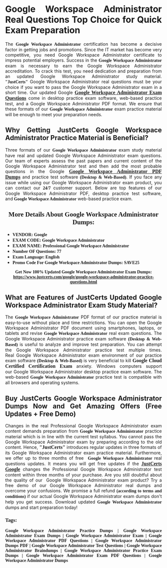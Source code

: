 <h1 style="text-align: justify;"><strong>Google Workspace Administrator Real Questions Top Choice for Quick Exam Preparation</strong></h1>

<p style="text-align: justify;">The <span style="font-family:Georgia,serif;"><strong>Google Workspace Administrator</strong></span> certification has become a decisive factor in getting jobs and promotions. Since the IT market has become very competitive, you need&nbsp;Google Workspace Administrator certificate to impress potential employers. Success in the&nbsp;<span style="font-family:Georgia,serif;"><strong>Google Workspace Administrator</strong></span> exam is necessary to earn the Google Workspace Administrator accreditation. To crack this test, you need dedication and preparation from an updated Google Workspace Administrator study material. <span style="font-size:14px;"><span style="font-family:Georgia,serif;"><strong>&quot;JustCerts&quot;</strong></span></span>&nbsp;Google Workspace Administrator real questions must be your choice if you want to pass the&nbsp;Google Workspace Administrator exam in a short time. Our updated Google <a href="https://www.justcerts.com/google/google-workspace-administrator-practice-questions.html"><span style="font-size:16px;"><span style="font-family:Georgia,serif;"><strong>Google Workspace Administrator Exam Questions</strong></span></span></a> come in desktop practice exam software, web-based practice test, and a Google Workspace Administrator PDF format. We ensure that these formats of our <span style="font-family:Georgia,serif;"><strong>Google Workspace Administrator</strong></span> exam practice material will be enough to meet your preparation needs.</p>

<h2 style="text-align: justify;"><strong>Why Getting JustCerts Google Workspace Administrator Practice Material is Beneficial?</strong></h2>

<p style="text-align: justify;">Three formats of our <span style="font-family:Georgia,serif;"><strong>Google Workspace Administrator</strong></span> exam study material have real and updated Google Workspace Administrator exam questions. Our team of experts assess the past papers and current content of the Google Workspace Administrator test and then add the most probable questions in the Google <a href="https://www.justcerts.com/google/google-workspace-administrator-practice-questions.html"><span style="font-size:16px;"><span style="font-family:Georgia,serif;"><strong>Google Workspace Administrator PDF Dumps</strong></span></span></a>&nbsp;and practice test software <span style="font-family:Georgia,serif;"><strong>(Desktop &amp; Web-Based)</strong></span>. If you face any issue while using our&nbsp;Google Workspace Administrator exam product, you can contact our <span style="font-family:Georgia,serif;"><strong>24/7</strong></span> customer support. Below are top features of our Google Workspace Administrator&nbsp;PDF, desktop practice test software, and<span style="font-family:Georgia,serif;"><strong>&nbsp;Google Workspace Administrator</strong></span> web-based practice exam.</p>

<h2 style="text-align: center;"><strong><span style="font-family:Georgia,serif;">More Details About Google Workspace Administrator Dumps:</span></strong></h2>

<ul>
	<li style="text-align: justify;"><span style="font-size:14px;"><span style="font-family:Georgia,serif;"><strong>VENDOR: Google</strong></span></span></li>
	<li style="text-align: justify;"><span style="font-size:14px;"><span style="font-family:Georgia,serif;"><strong>EXAM CODE: Google Workspace Administrator</strong></span></span></li>
	<li style="text-align: justify;"><span style="font-size:14px;"><span style="font-family:Georgia,serif;"><strong>EXAM NAME: Professional Google Workspace Administrator</strong></span></span></li>
	<li style="text-align: justify;"><span style="font-size:14px;"><span style="font-family:Georgia,serif;"><strong>Number OF Questions: 77</strong></span></span></li>
	<li style="text-align: justify;"><span style="font-size:14px;"><span style="font-family:Georgia,serif;"><strong>Exam Language: English</strong></span></span></li>
	<li style="text-align: justify;"><span style="font-size:14px;"><span style="font-family:Georgia,serif;"><strong>Promo Code For Google Workspace Administrator Dumps: SAVE25</strong></span></span></li>
</ul>

<p style="text-align: center;"><strong><span style="font-family:Georgia,serif;"><span style="font-size:14px;">Get Now 100% Updated Google Workspace Administrator Exam Dumps:</span> <a href="https://www.justcerts.com/google/google-workspace-administrator-practice-questions.html">https://www.justcerts.com/google/google-workspace-administrator-practice-questions.html</a></span></strong></p>

<h2 style="text-align: justify;"><strong>What are Features of JustCerts Updated Google Workspace Administrator Exam Study Material?</strong></h2>

<p style="text-align: justify;">The <span style="font-family:Georgia,serif;"><strong>Google Workspace Administrator</strong></span> PDF format of our practice material is easy-to-use without place and time restrictions. You can open the Google Workspace Administrator PDF document using smartphones, laptops, or tablets and revise <span style="font-family:Georgia,serif;"><strong>Google Workspace Administrator</strong></span> real exam questions. The Google Workspace Administrator practice exam software <span style="font-family:Georgia,serif;"><strong>(Desktop &amp; Web-Based)</strong></span> is useful to analyze and improve test preparation. You can attempt the Google Workspace Administrator practice test multiple times. Real&nbsp;Google Workspace Administrator exam environment of our practice exam software <span style="font-family:Georgia,serif;"><strong>(Desktop &amp; Web-Based)</strong></span> is very beneficial to kill <span style="font-size:16px;"><span style="font-family:Georgia,serif;"><strong>Google Cloud Certified Certification Exam</strong></span></span> anxiety. Windows computers support our&nbsp;Google Workspace Administrator desktop practice exam software. The web-based <span style="font-family:Georgia,serif;"><strong>Google Workspace Administrator </strong></span>practice test is compatible with all browsers and operating systems.</p>

<h2 style="text-align: justify;"><strong>Buy JustCerts Google Workspace Administrator Dumps Now and Get Amazing Offers (Free Updates + Free Demo)</strong></h2>

<p style="text-align: justify;">Changes in the real Professional Google Workspace Administrator&nbsp;exam content demands preparation from <span style="font-family:Georgia,serif;"><strong>Google Workspace Administrator</strong></span> practice material which is in line with the current test syllabus. You cannot pass the Google Workspace Administrator exam by preparing according to the old content. Hence, <span style="font-size:16px;"><span style="font-family:Georgia,serif;"><strong>&quot;JustCerts&quot;</strong></span></span> introduces regular updates in three formats of its Google Workspace Administrator exam practice material. Furthermore, we offer up to three months of free <span style="font-family:Georgia,serif;"><strong>&nbsp;Google Workspace Administrator </strong></span>real questions updates. It means you will get free updates if the <a href="https://www.justcerts.com/google-certification-exams.html"><span style="font-size:16px;"><span style="font-family:Georgia,serif;"><strong>JustCerts Google</strong></span></span></a> changes the Professional Google Workspace Administrator test content within three months of your purchase. Are you still doubtful about the quality of our&nbsp; Google Workspace Administrator exam product? Try a free demo of our Google Workspace Administrator real dumps and overcome your confusions. We promise a full refund <span style="font-family:Georgia,serif;"><strong>(according to terms and conditions)</strong></span> if our actual&nbsp;Google Workspace Administrator exam dumps don&#39;t help you get success. Download updated<span style="font-family:Georgia,serif;"><strong>&nbsp;Google Workspace Administrator</strong></span> dumps and start preparation today!</p>

<h3 style="text-align: justify;"><span style="font-family:Georgia,serif;"><strong>Tags:</strong></span></h3>

<p style="text-align: justify;"><span style="font-family:Georgia,serif;"><strong>Google Workspace Administrator Practice Dumps | Google Workspace Administrator Exam Dumps | Google Workspace Administrator Exam | Google Workspace Administrator PDF Questions | Google Workspace Administrator Dumps PDF | Google Workspace Administrator Test Questions | Google Workspace Administrator Braindumps | Google Workspace Administrator Practice Exam Dumps | Google Workspace Administrator Exam PDF Questions | Google Workspace Administrator Dumps</strong></span></p>
